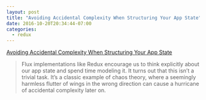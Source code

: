 ```yaml
---
layout: post
title: "Avoiding Accidental Complexity When Structuring Your App State"
date: 2016-10-20T20:34:44-07:00
categories:
  - redux
---
```


[Avoiding Accidental Complexity When Structuring Your App State](https://hackernoon.com/avoiding-accidental-complexity-when-structuring-your-app-state-6e6d22ad5e2a#.57497jem8)

> Flux implementations like Redux encourage us to think explicitly about our app state and spend time modeling it. It turns out that this isn’t a trivial task. It’s a classic example of chaos theory, where a seemingly harmless flutter of wings in the wrong direction can cause a hurricane of accidental complexity later on.
